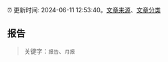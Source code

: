 :alarm_clock: 更新时间: 2024-06-11 12:53:40。[文章来源](/README.md)、[文章分类](/TAGS.md)

## 报告


> 关键字：`报告`、`月报`




